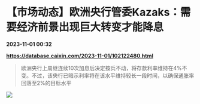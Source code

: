 # 【市场动态】欧洲央行管委Kazaks：需要经济前景出现巨大转变才能降息

**2023-11-01 00:32**

**https://database.caixin.com/2023-11-01/102122480.html**

> 欧洲央行上周继连续10次加息后决定按兵不动，将存款利率维持在4%不变。不过，该央行已暗示利率将在该水平维持较长一段时间，以确保通胀率回落至2%的目标水平

  

![](https://img.caixin.com/2023-11-01/169879810838999_840_560.jpg)